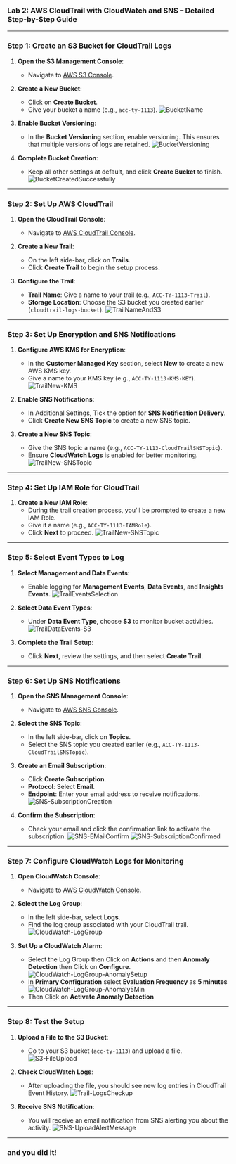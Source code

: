 ### Lab 2: AWS CloudTrail with CloudWatch and SNS – Detailed Step-by-Step Guide

---

### **Step 1: Create an S3 Bucket for CloudTrail Logs**

1. **Open the S3 Management Console**:
   - Navigate to [AWS S3 Console](https://s3.console.aws.amazon.com/s3/).
   
2. **Create a New Bucket**:
   - Click on **Create Bucket**.
   - Give your bucket a name (e.g., `acc-ty-1113`).
   ![BucketName](/docs/Lab%202%20CloudTrail/img/BucketName.png)
   
3. **Enable Bucket Versioning**:
   - In the **Bucket Versioning** section, enable versioning. This ensures that multiple versions of logs are retained.
   ![BucketVersioning](/docs/Lab%202%20CloudTrail/img/BucketVersioning.png)
   
4. **Complete Bucket Creation**:
   - Keep all other settings at default, and click **Create Bucket** to finish.
   ![BucketCreatedSuccessfully](/docs/Lab%202%20CloudTrail/img/BucketCreatedSuccessfully.png)

---

### **Step 2: Set Up AWS CloudTrail**

1. **Open the CloudTrail Console**:
   - Navigate to [AWS CloudTrail Console](https://console.aws.amazon.com/cloudtrail/).

2. **Create a New Trail**:
   - On the left side-bar, click on **Trails**.
   - Click **Create Trail** to begin the setup process.
   
3. **Configure the Trail**:
   - **Trail Name**: Give a name to your trail (e.g., `ACC-TY-1113-Trail`).
   - **Storage Location**: Choose the S3 bucket you created earlier (`cloudtrail-logs-bucket`).
   ![TrailNameAndS3](/docs/Lab%202%20CloudTrail/img/TrailNameAndS3.png)

---

### **Step 3: Set Up Encryption and SNS Notifications**

1. **Configure AWS KMS for Encryption**:
   - In the **Customer Managed Key** section, select **New** to create a new AWS KMS key.
   - Give a name to your KMS key (e.g., `ACC-TY-1113-KMS-KEY`).
   ![TrailNew-KMS](/docs/Lab%202%20CloudTrail/img/TrailNew-KMS.png)

2. **Enable SNS Notifications**:
   - In Additional Settings, Tick the option for **SNS Notification Delivery**.
   - Click **Create New SNS Topic** to create a new SNS topic.

3. **Create a New SNS Topic**:
   - Give the SNS topic a name (e.g., `ACC-TY-1113-CloudTrailSNSTopic`).
   - Ensure **CloudWatch Logs** is enabled for better monitoring.
   ![TrailNew-SNSTopic](/docs/Lab%202%20CloudTrail/img/TrailNew-SNSTopic.png)

---

### **Step 4: Set Up IAM Role for CloudTrail**

1. **Create a New IAM Role**:
   - During the trail creation process, you'll be prompted to create a new IAM Role.
   - Give it a name (e.g., `ACC-TY-1113-IAMRole`).
   - Click **Next** to proceed.
   ![TrailNew-SNSTopic](/docs/Lab%202%20CloudTrail/img/TrailNew-CloudWatch.png)

---

### **Step 5: Select Event Types to Log**

1. **Select Management and Data Events**:
   - Enable logging for **Management Events**, **Data Events**, and **Insights Events**.
   ![TrailEventsSelection](/docs/Lab%202%20CloudTrail/img/TrailEventsSelection.png)
   
2. **Select Data Event Types**:
   - Under **Data Event Type**, choose **S3** to monitor bucket activities.
   ![TrailDataEvents-S3](/docs/Lab%202%20CloudTrail/img/TrailDataEvents-S3.png)

3. **Complete the Trail Setup**:
   - Click **Next**, review the settings, and then select **Create Trail**.

---

### **Step 6: Set Up SNS Notifications**

1. **Open the SNS Management Console**:
   - Navigate to [AWS SNS Console](https://console.aws.amazon.com/sns/).
   
2. **Select the SNS Topic**:
   - In the left side-bar, click on **Topics**.
   - Select the SNS topic you created earlier (e.g., `ACC-TY-1113-CloudTrailSNSTopic`).

3. **Create an Email Subscription**:
   - Click **Create Subscription**.
   - **Protocol**: Select **Email**.
   - **Endpoint**: Enter your email address to receive notifications.
   ![SNS-SubscriptionCreation](/docs/Lab%202%20CloudTrail/img/SNS-SubscriptionCreation.png)

4. **Confirm the Subscription**:
   - Check your email and click the confirmation link to activate the subscription.
   ![SNS-EMailConfirm](/docs/Lab%202%20CloudTrail/img/SNS-EMailConfirm.png)
   ![SNS-SubscriptionConfirmed](/docs/Lab%202%20CloudTrail/img/SNS-SubscriptionConfirmed.png)

---

### **Step 7: Configure CloudWatch Logs for Monitoring**

1. **Open CloudWatch Console**:
   - Navigate to [AWS CloudWatch Console](https://console.aws.amazon.com/cloudwatch/).
   
2. **Select the Log Group**:
   - In the left side-bar, select **Logs**.
   - Find the log group associated with your CloudTrail trail.
   ![CloudWatch-LogGroup](/docs/Lab%202%20CloudTrail/img/CloudWatch-LogGroup.png)

3. **Set Up a CloudWatch Alarm**:
   - Select the Log Group then Click on **Actions** and then **Anomaly Detection** then Click on **Configure**.
   ![CloudWatch-LogGroup-AnomalySetup](/docs/Lab%202%20CloudTrail/img/CloudWatch-LogGroup-AnomalySetup.png)
   - In **Primary Configuration** select **Evaluation Frequency** as **5 minutes**
   ![CloudWatch-LogGroup-Anomaly5Min](/docs/Lab%202%20CloudTrail/img/CloudWatch-LogGroup-Anomaly5Min.png)
   - Then Click on **Activate Anomaly Detection**

---

### **Step 8: Test the Setup**

1. **Upload a File to the S3 Bucket**:
   - Go to your S3 bucket (`acc-ty-1113`) and upload a file.
   ![S3-FileUpload](/docs/Lab%202%20CloudTrail/img/S3-FileUpload.png)
   
2. **Check CloudWatch Logs**:
   - After uploading the file, you should see new log entries in CloudTrail Event History.
   ![Trail-LogsCheckup](/docs/Lab%202%20CloudTrail/img/Trail-LogsCheckup.png)

3. **Receive SNS Notification**:
   - You will receive an email notification from SNS alerting you about the activity.
   ![SNS-UploadAlertMessage](/docs/Lab%202%20CloudTrail/img/SNS-UploadAlertMessage.png)

---

### **and you did it!**